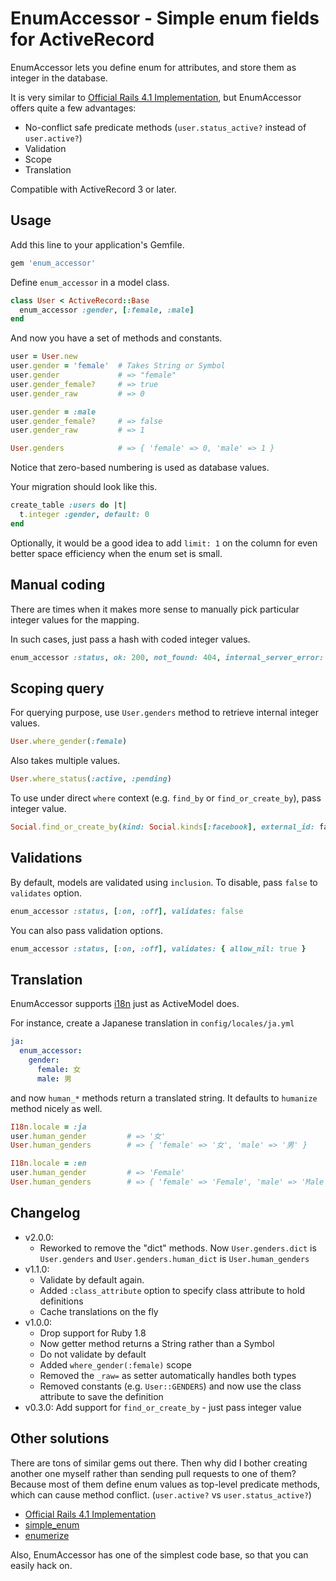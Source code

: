 # EnumAccessor - Simple enum fields for ActiveRecord

EnumAccessor lets you define enum for attributes, and store them as integer in the database.

It is very similar to [Official Rails 4.1 Implementation](http://edgeguides.rubyonrails.org/4_1_release_notes.html#active-record-enums), but EnumAccessor offers quite a few advantages:

* No-conflict safe predicate methods (`user.status_active?` instead of `user.active?`)
* Validation
* Scope
* Translation

Compatible with ActiveRecord 3 or later.

## Usage

Add this line to your application's Gemfile.

```ruby
gem 'enum_accessor'
```

Define `enum_accessor` in a model class.

```ruby
class User < ActiveRecord::Base
  enum_accessor :gender, [:female, :male]
end
```

And now you have a set of methods and constants.

```ruby
user = User.new
user.gender = 'female'  # Takes String or Symbol
user.gender             # => "female"
user.gender_female?     # => true
user.gender_raw         # => 0

user.gender = :male
user.gender_female?     # => false
user.gender_raw         # => 1

User.genders            # => { 'female' => 0, 'male' => 1 }
```

Notice that zero-based numbering is used as database values.

Your migration should look like this.

```ruby
create_table :users do |t|
  t.integer :gender, default: 0
end
```

Optionally, it would be a good idea to add `limit: 1` on the column for even better space efficiency when the enum set is small.

## Manual coding

There are times when it makes more sense to manually pick particular integer values for the mapping.

In such cases, just pass a hash with coded integer values.

```ruby
enum_accessor :status, ok: 200, not_found: 404, internal_server_error: 500
```

## Scoping query

For querying purpose, use `User.genders` method to retrieve internal integer values.

```ruby
User.where_gender(:female)
```

Also takes multiple values.

```ruby
User.where_status(:active, :pending)
```

To use under direct `where` context (e.g. `find_by` or `find_or_create_by`), pass integer value.

```ruby
Social.find_or_create_by(kind: Social.kinds[:facebook], external_id: facebook_user_id)
```

## Validations

By default, models are validated using `inclusion`. To disable, pass `false` to `validates` option.

```ruby
enum_accessor :status, [:on, :off], validates: false
```

You can also pass validation options.

```ruby
enum_accessor :status, [:on, :off], validates: { allow_nil: true }
```

## Translation

EnumAccessor supports [i18n](http://guides.rubyonrails.org/i18n.html) just as ActiveModel does.

For instance, create a Japanese translation in `config/locales/ja.yml`

```yaml
ja:
  enum_accessor:
    gender:
      female: 女
      male: 男
```

and now `human_*` methods return a translated string. It defaults to `humanize` method nicely as well.

```ruby
I18n.locale = :ja
user.human_gender         # => '女'
User.human_genders        # => { 'female' => '女', 'male' => '男' }

I18n.locale = :en
user.human_gender         # => 'Female'
User.human_genders        # => { 'female' => 'Female', 'male' => 'Male' }
```

## Changelog

- v2.0.0:
  - Reworked to remove the "dict" methods. Now `User.genders.dict` is `User.genders` and `User.genders.human_dict` is `User.human_genders`
- v1.1.0:
  - Validate by default again.
  - Added `:class_attribute` option to specify class attribute to hold definitions
  - Cache translations on the fly
- v1.0.0:
  - Drop support for Ruby 1.8
  - Now getter method returns a String rather than a Symbol
  - Do not validate by default
  - Added `where_gender(:female)` scope
  - Removed the `_raw=` as setter automatically handles both types
  - Removed constants (e.g. `User::GENDERS`) and now use the class attribute to save the definition
- v0.3.0: Add support for `find_or_create_by` - just pass integer value

## Other solutions

There are tons of similar gems out there. Then why did I bother creating another one myself rather than sending pull requests to one of them? Because most of them define enum values as top-level predicate methods, which can cause method conflict. (`user.active?` vs `user.status_active?`)

* [Official Rails 4.1 Implementation](http://edgeguides.rubyonrails.org/4_1_release_notes.html#active-record-enums)
* [simple_enum](https://github.com/lwe/simple_enum)
* [enumerize](https://github.com/brainspec/enumerize)

Also, EnumAccessor has one of the simplest code base, so that you can easily hack on.
